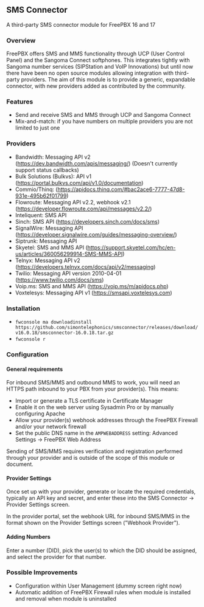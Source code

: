 ## SMS Connector
A third-party SMS connector module for FreePBX 16 and 17

### Overview

FreePBX offers SMS and MMS functionality through UCP (User Control Panel) and the Sangoma Connect softphones. 
This integrates tightly with Sangoma number services (SIPStation and VoIP Innovations) but until now there have been
no open source modules allowing integration with third-party providers. The aim of this module is to provide
a generic, expandable connector, with new providers added as contributed by the community.

### Features

* Send and receive SMS and MMS through UCP and Sangoma Connect 
* Mix-and-match: if you have numbers on multiple providers you are not limited to just one

### Providers

* Bandwidth: Messaging API v2 (https://dev.bandwidth.com/apis/messaging/) (Doesn't currently support status callbacks)
* Bulk Solutions (Bulkvs): API v1 (https://portal.bulkvs.com/api/v1.0/documentation)
* Commio/Thinq: (https://apidocs.thinq.com/#bac2ace6-7777-47d8-931e-495b62f01799)
* Flowroute: Messaging API v2.2, webhook v2.1 (https://developer.flowroute.com/api/messages/v2.2/)
* Inteliquent: SMS API
* Sinch: SMS API (https://developers.sinch.com/docs/sms)
* SignalWire: Messaging API (https://developer.signalwire.com/guides/messaging-overview/)
* Siptrunk: Messaging API
* Skyetel: SMS and MMS API (https://support.skyetel.com/hc/en-us/articles/360056299914-SMS-MMS-API)
* Telnyx: Messaging API v2 (https://developers.telnyx.com/docs/api/v2/messaging)
* Twilio: Messaging API version 2010-04-01 (https://www.twilio.com/docs/sms)
* Voip.ms: SMS and MMS API (https://voip.ms/m/apidocs.php)
* Voxtelesys: Messaging API v1 (https://smsapi.voxtelesys.com)

### Installation

* `fwconsole ma downloadinstall https://github.com/simontelephonics/smsconnector/releases/download/v16.0.18/smsconnector-16.0.18.tar.gz`
* `fwconsole r`

### Configuration

#### General requirements

For inbound SMS/MMS and outbound MMS to work, you will need an HTTPS path inbound to your PBX from your provider(s). This means:
* Import or generate a TLS certificate in Certificate Manager
* Enable it on the web server using Sysadmin Pro or by manually configuring Apache
* Allow your provider(s) webhook addresses through the FreePBX Firewall and/or your network firewall
* Set the public DNS name in the `AMPWEBADDRESS` setting: Advanced Settings -> FreePBX Web Address

Sending of SMS/MMS requires verification and registration performed through your provider and is outside of the scope of this 
module or document. 

#### Provider Settings

Once set up with your provider, generate or locate the required credentials, typically an API key and secret,
and enter these into the SMS Connector -> Provider Settings screen.

In the provider portal, set the webhook URL for inbound SMS/MMS in the format shown on the Provider Settings screen ("Webhook Provider").

#### Adding Numbers

Enter a number (DID), pick the user(s) to which the DID should be assigned, and select the provider for that number.

### Possible Improvements

* Configuration within User Management (dummy screen right now)
* Automatic addition of FreePBX Firewall rules when module is installed and removal when module is uninstalled
